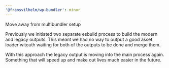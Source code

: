 ```yaml
---
'@fransvilhelm/wp-bundler': minor
---
```


Move away from multibundler setup

Previously we initiated two separate esbuild process to build the modern and legacy outputs. This meant we had no way to output a good asset loader witouth waiting for both of the outputs to be done and merge them.

With this approach the legacy output is moving into the main process again. Something that will speed up and make out lives much easier in the future.
